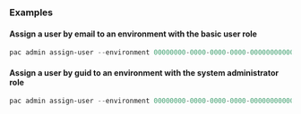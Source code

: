 ### Examples

#### Assign a user by email to an environment with the basic user role

```powershell
pac admin assign-user --environment 00000000-0000-0000-0000-000000000000 --user "user@company.com" --role "Basic User"
```

#### Assign a user by guid to an environment with the system administrator role

```powershell
pac admin assign-user --environment 00000000-0000-0000-0000-000000000000 --user 00000000-0000-0000-0000-000000000000 --role "System Administrator"
```
